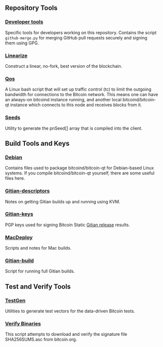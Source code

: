 Repository Tools
---------------------

### [Developer tools](devtools/) ###
Specific tools for developers working on this repository.
Contains the script `github-merge.py` for merging GitHub pull requests securely and signing them using GPG.

### [Linearize](linearize/) ###
Construct a linear, no-fork, best version of the blockchain.

### [Qos](qos/) ###

A Linux bash script that will set up traffic control (tc) to limit the outgoing bandwidth for connections to the Bitcoin network. This means one can have an always-on bitcoind instance running, and another local bitcoind/bitcoin-qt instance which connects to this node and receives blocks from it.

### [Seeds](seeds/) ###
Utility to generate the pnSeed[] array that is compiled into the client.

Build Tools and Keys
---------------------

### [Debian](debian/) ###
Contains files used to package bitcoind/bitcoin-qt
for Debian-based Linux systems. If you compile bitcoind/bitcoin-qt yourself, there are some useful files here.

### [Gitian-descriptors](gitian-descriptors/) ###
Notes on getting Gitian builds up and running using KVM.

### [Gitian-keys](gitian-signing/)
PGP keys used for signing Bitcoin Static [Gitian release](../doc/release-process.md) results.

### [MacDeploy](macdeploy/) ###
Scripts and notes for Mac builds. 

### [Gitian-build](gitian-build.py) ###
Script for running full Gitian builds.

Test and Verify Tools 
---------------------

### [TestGen](testgen/) ###
Utilities to generate test vectors for the data-driven Bitcoin tests.

### [Verify Binaries](verifybinaries/) ###
This script attempts to download and verify the signature file SHA256SUMS.asc from bitcoin.org.
